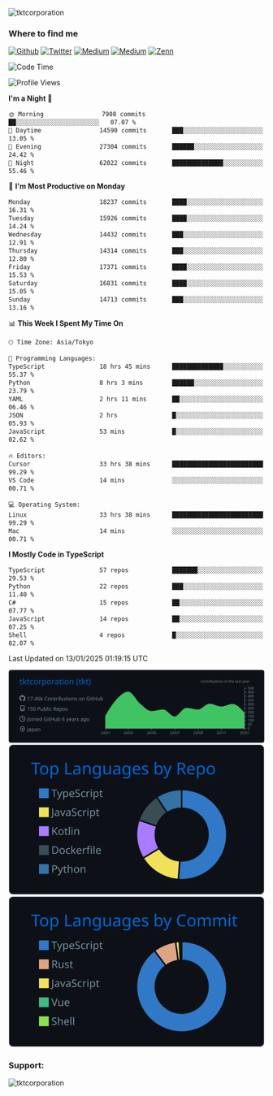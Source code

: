 <p align="left"> <img src="https://komarev.com/ghpvc/?username=tktcorporation&label=Profile%20views&color=0e75b6&style=flat" alt="tktcorporation" /> </p>

<h3>Where to find me</h3>
<p>
<a href="https://github.com/tktcorporation" target="_blank"><img alt="Github" src="https://img.shields.io/badge/GitHub-%2312100E.svg?&style=for-the-badge&logo=Github&logoColor=white" /></a>
<a href="https://twitter.com/tktcorporation" target="_blank"><img alt="Twitter" src="https://img.shields.io/badge/twitter-%231DA1F2.svg?&style=for-the-badge&logo=twitter&logoColor=white" /></a>
<a href="https://www.linkedin.com/in/tktcorporation" target="_blank"><img alt="Medium" src="https://img.shields.io/badge/linkdin-0a66c2.svg?&style=for-the-badge&logo=linkedin&logoColor=white" /></a>
<a href="https://qiita.com/tktcorporation" target="_blank"><img alt="Medium" src="https://img.shields.io/badge/qiita-55C500.svg?&style=for-the-badge&logo=qiita&logoColor=white" /></a>
<a href="https://zenn.dev/tktcorporation" target="_blank"><img alt="Zenn" src="https://img.shields.io/badge/Zenn-3EA8FF.svg?&style=for-the-badge&logo=Zenn&logoColor=white" /></a>
</p>
  
<!--START_SECTION:waka-->
![Code Time](http://img.shields.io/badge/Code%20Time-2%2C043%20hrs%2058%20mins-blue)

![Profile Views](http://img.shields.io/badge/Profile%20Views-0-blue)

**I'm a Night 🦉** 

```text
🌞 Morning                7908 commits        ██░░░░░░░░░░░░░░░░░░░░░░░   07.07 % 
🌆 Daytime                14590 commits       ███░░░░░░░░░░░░░░░░░░░░░░   13.05 % 
🌃 Evening                27304 commits       ██████░░░░░░░░░░░░░░░░░░░   24.42 % 
🌙 Night                  62022 commits       ██████████████░░░░░░░░░░░   55.46 % 
```
📅 **I'm Most Productive on Monday** 

```text
Monday                   18237 commits       ████░░░░░░░░░░░░░░░░░░░░░   16.31 % 
Tuesday                  15926 commits       ████░░░░░░░░░░░░░░░░░░░░░   14.24 % 
Wednesday                14432 commits       ███░░░░░░░░░░░░░░░░░░░░░░   12.91 % 
Thursday                 14314 commits       ███░░░░░░░░░░░░░░░░░░░░░░   12.80 % 
Friday                   17371 commits       ████░░░░░░░░░░░░░░░░░░░░░   15.53 % 
Saturday                 16831 commits       ████░░░░░░░░░░░░░░░░░░░░░   15.05 % 
Sunday                   14713 commits       ███░░░░░░░░░░░░░░░░░░░░░░   13.16 % 
```


📊 **This Week I Spent My Time On** 

```text
🕑︎ Time Zone: Asia/Tokyo

💬 Programming Languages: 
TypeScript               18 hrs 45 mins      ██████████████░░░░░░░░░░░   55.37 % 
Python                   8 hrs 3 mins        ██████░░░░░░░░░░░░░░░░░░░   23.79 % 
YAML                     2 hrs 11 mins       ██░░░░░░░░░░░░░░░░░░░░░░░   06.46 % 
JSON                     2 hrs               █░░░░░░░░░░░░░░░░░░░░░░░░   05.93 % 
JavaScript               53 mins             █░░░░░░░░░░░░░░░░░░░░░░░░   02.62 % 

🔥 Editors: 
Cursor                   33 hrs 38 mins      █████████████████████████   99.29 % 
VS Code                  14 mins             ░░░░░░░░░░░░░░░░░░░░░░░░░   00.71 % 

💻 Operating System: 
Linux                    33 hrs 38 mins      █████████████████████████   99.29 % 
Mac                      14 mins             ░░░░░░░░░░░░░░░░░░░░░░░░░   00.71 % 
```

**I Mostly Code in TypeScript** 

```text
TypeScript               57 repos            ███████░░░░░░░░░░░░░░░░░░   29.53 % 
Python                   22 repos            ███░░░░░░░░░░░░░░░░░░░░░░   11.40 % 
C#                       15 repos            ██░░░░░░░░░░░░░░░░░░░░░░░   07.77 % 
JavaScript               14 repos            ██░░░░░░░░░░░░░░░░░░░░░░░   07.25 % 
Shell                    4 repos             █░░░░░░░░░░░░░░░░░░░░░░░░   02.07 % 
```




 Last Updated on 13/01/2025 01:19:15 UTC
<!--END_SECTION:waka-->

[![](https://raw.githubusercontent.com/tktcorporation/tktcorporation/master/profile-summary-card-output/github_dark/0-profile-details.svg)](https://github.com/vn7n24fzkq/github-profile-summary-cards)
[![](https://raw.githubusercontent.com/tktcorporation/tktcorporation/master/profile-summary-card-output/github_dark/1-repos-per-language.svg)](https://github.com/vn7n24fzkq/github-profile-summary-cards) [![](https://raw.githubusercontent.com/tktcorporation/tktcorporation/master/profile-summary-card-output/github_dark/2-most-commit-language.svg)](https://github.com/vn7n24fzkq/github-profile-summary-cards)

<h3 align="left">Support:</h3>
<p><a href="https://www.buymeacoffee.com/tktcorporation"> <img align="left" src="https://cdn.buymeacoffee.com/buttons/v2/default-yellow.png" height="50" width="210" alt="tktcorporation" /></a></p><br><br>
